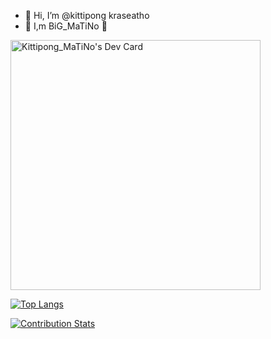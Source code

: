 - 👋 Hi, I’m @kittipong kraseatho
- 🙏 I,m BiG_MaTiNo 🙏

<a href="https://app.daily.dev/MaTiNo"><img src="https://api.daily.dev/devcards/357a874e720f43809959dda7fab28e21.png?r=epp" width="400" alt="Kittipong_MaTiNo's Dev Card"/></a>


[![Top Langs](https://github-readme-stats.vercel.app/api/top-langs/?username=kittipongkraseatho&langs_count=8)](https://github.com/anuraghazra/github-readme-stats)

[![Contribution Stats](https://github-contribution-stats.vercel.app/api/?username=kittipongkraseatho)](https://github.com/LordDashMe/github-contribution-stats/)
<!---
kittipongkraseatho/kittipongkraseatho is a ✨ special ✨ repository because its `README.md` (this file) appears on your GitHub profile.
You can click the Preview link to take a look at your changes.
--->
